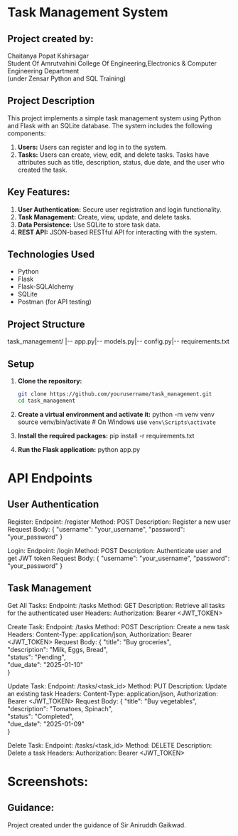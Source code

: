 # Task Management System

## Project created by:
Chaitanya Popat Kshirsagar  
Student Of Amrutvahini College Of Engineering,Electronics & Computer Engineering Department  
(under Zensar Python and SQL Training)

## Project Description
This project implements a simple task management system using Python and Flask with an SQLite database. The system includes the following components:

1. **Users:** Users can register and log in to the system.
2. **Tasks:** Users can create, view, edit, and delete tasks. Tasks have attributes such as title, description, status, due date, and the user who created the task.

## Key Features:
1. **User Authentication:** Secure user registration and login functionality.
2. **Task Management:** Create, view, update, and delete tasks.
3. **Data Persistence:** Use SQLite to store task data.
4. **REST API:** JSON-based RESTful API for interacting with the system.

## Technologies Used
- Python
- Flask
- Flask-SQLAlchemy
- SQLite
- Postman (for API testing)

## Project Structure
task_management/ |-- app.py|-- models.py|-- config.py|-- requirements.txt


## Setup
1. **Clone the repository:**
   ```bash
   git clone https://github.com/yourusername/task_management.git
   cd task_management
2. **Create a virtual environment and activate it:**
   python -m venv venv
   source venv/bin/activate   # On Windows use `venv\Scripts\activate`
   
4. **Install the required packages:**
   pip install -r requirements.txt

5. **Run the Flask application:**
   python app.py

# API Endpoints

## User Authentication

Register:
  Endpoint: /register
  Method: POST
  Description: Register a new user
  Request Body: { "username": "your_username", "password": "your_password" }

Login:
  Endpoint: /login
  Method: POST
  Description: Authenticate user and get JWT token
  Request Body: { "username": "your_username", "password": "your_password" }

## Task Management

Get All Tasks:
  Endpoint: /tasks
  Method: GET
  Description: Retrieve all tasks for the authenticated user
  Headers: Authorization: Bearer <JWT_TOKEN>


Create Task:
  Endpoint: /tasks
  Method: POST
  Description: Create a new task
  Headers: Content-Type: application/json, Authorization: Bearer <JWT_TOKEN>
  Request Body:
      {
        "title": "Buy groceries",  
        "description": "Milk, Eggs, Bread",  
        "status": "Pending",  
        "due_date": "2025-01-10"  
       }


Update Task:
  Endpoint: /tasks/<task_id>
  Method: PUT
  Description: Update an existing task
  Headers: Content-Type: application/json, Authorization: Bearer <JWT_TOKEN>
  Request Body:
        {
          "title": "Buy vegetables",  
          "description": "Tomatoes, Spinach",  
          "status": "Completed",  
          "due_date": "2025-01-09"  
        }

        
Delete Task:
  Endpoint: /tasks/<task_id>
  Method: DELETE
  Description: Delete a task
  Headers: Authorization: Bearer <JWT_TOKEN>

# Screenshots:


## Guidance:
Project created under the guidance of Sir Aniruddh Gaikwad.
